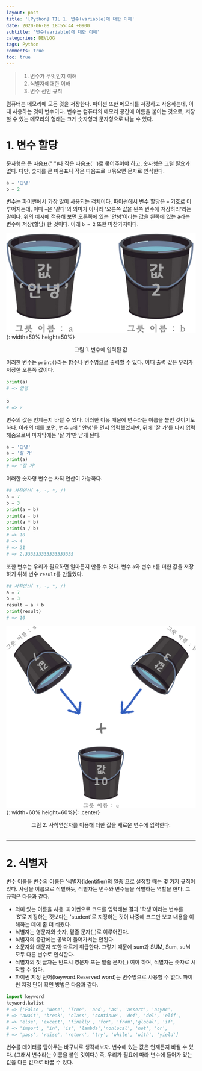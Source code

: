 ```yaml
---
layout: post
title: '[Python] TIL 1. 변수(variable)에 대한 이해'
date: 2020-06-08 18:55:44 +0900
subtitle: '변수(variable)에 대한 이해'
categories: DEVLOG
tags: Python
comments: true
toc: true
---
```


> 1. 변수가 무엇인지 이해
> 2. 식별자에대한 이해 
> 3. 변수 선언 규칙

컴퓨터는 메모리에 모든 것을 저장한다. 파이썬 또한 메모리를 저장하고 사용하는데, 이때 사용하는 것이 변수이다. 변수는 컴퓨터의 메모리 공간에 이름을 붙이는 것으로, 저장할 수 있는 메모리의 형태는 크게 숫자형과 문자형으로 나눌 수 있다. 

# 1. **변수 할당**

 문자형은 큰 따옴표(" ")나 작은 따옴표(' ')로 묶어주어야 하고, 숫자형은 그럴 필요가 없다. 다만, 숫자를 큰 따옴표나 작은 따옴표로 ㅂ묶으면 문자로 인식한다.

```python
a = '안녕'
b = 2
```

변수는 파이썬에서 가장 많이 사용되는 객체이다. 파이썬에서 변수 할당은 `=` 기호로 이루어지는데, 이때 `=`은 '같다'의 의미가 아니라 '오른쪽 값을 왼쪽 변수에 저장하라'라는 말이다. 위의 예시에 적용해 보면 오른쪽에 있는 '안녕'이라는 값을 왼쪽에 있는 a라는 변수에 저장(할당) 한 것이다. 아래  `b = 2` 또한 마찬가지이다. 

![title](/assets/img/DEVLOG/Python/TIL1/2020-06-08-Python-TIL1-1.png){: width=50% height=50%}

<center>그림 1. 변수에 입력된 값</center>

  이러한 변수는 `print()`라는 함수나 변수명으로 출력할 수 있다. 이때 출력 값은 우리가 저장한 오른쪽 값이다. 

```python
print(a)
# => 안녕

b
# => 2
```

  변수의 값은 언제든지 바뀔 수 있다. 이러한 이유 때문에 변수라는 이름을 붙인 것이기도 하다. 아래의 예를 보면, 변수 `a`에 ' 안녕'을 먼저 입력했었지만, 뒤에 '잘 가'를 다시 입력해줌으로써 마지막에는 '잘 가'만 남게 된다.

``` python
a = '안녕'
a = '잘 가'
print(a)
# => '잘 가'
```

  이러한 숫자형 변수는 사칙 연산이 가능하다.

``` python
## 사칙연산( +, -, *, /)
a = 7
b = 3
print(a + b)
print(a - b)
print(a * b)
print(a / b)
# => 10
# => 4
# => 21
# => 2.333333333333333335
```

  또한 변수는 우리가 필요하면 얼마든지 만들 수 있다. 변수 `a`와 변수 `b`를 더한 값을 저장하기 위해 변수 `result`를 만들었다.

``` python
## 사칙연산( +, -, *, /)
a = 7
b = 3
result = a + b
print(result)
# => 10
```

![title](/assets/img/DEVLOG/Python/TIL1/2020-06-08-Python-TIL1-2.png){: width=60% height=60%}{: .center}

<center>그림 2. 사칙연산자를 이용해 더한 값을 새로운 변수에 입력한다.</center>

<br>

***

# 2. **식별자** 

  변수 이름을 변수의 이름은 '식별자(identifier)의 일종'으로 설정할 때는 몇 가지 규칙이 있다. 사람을 이름으로 식별하듯, 식별자는 변수와 변수들을 식별하는 역할을 한다. 그 규칙은 다음과 같다. 

- 의미 있는 이름을 사용. 파이썬으로 코드를 입력해본 결과 '학생'이라는 변수를 'S'로 지정하는 것보다는 'student'로 지정하는 것이 나중에 코드만 보고 내용을 이해하는 데에 좀 더 쉬웠다.
- 식별자는 영문자와 숫자, 밑줄 문자(_)로 이루어진다.
- 식별자의 중간에는 공백이 들어가서는 안된다.
- 소문자와 대문자 또한 다르게 취급한다. 그렇기 때문에 sum과 SUM, Sum, suM 모두 다른 변수로 인식한다.
- 식별자의 첫 글자는 반드시 영문자 또는 밑줄 문자(_) 여야 하며, 식별자는 숫자로 시작할 수 없다. 
- 파이썬 지정 단어(keyword.Reserved word)는 변수명으로 사용할 수 없다. 파이썬 지정 단어 확인 방법은 다음과 같다.

```python
import keyword
keyword.kwlist
# => ['False', 'None', 'True', 'and', 'as', 'assert', 'async', 
# => 'await', 'break', 'class', 'continue', 'def', 'del', 'elif', 
# => 'else', 'except', 'finally', 'for', 'from','global', 'if', 
# => 'import', 'in', 'is', 'lambda','nonlocal', 'not', 'or', 
# => 'pass', 'raise', 'return', 'try', 'while', 'with', 'yield']
```

  변수를 데이터를 담아두는 바구니로 생각해보자. 변수에 있는 값은 언제든지 바뀔 수 있다. (그래서 변수라는 이름을 붙인 것이다.) 즉, 우리가 필요에 따라 변수에 들어가 있는 값을 다른 값으로 바꿀 수 있다.




